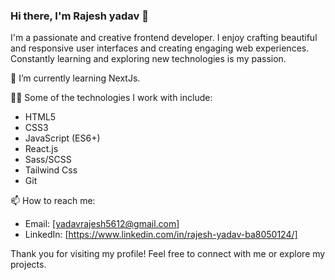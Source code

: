 ### Hi there, I'm Rajesh yadav 👋

I'm a passionate and creative frontend developer. I enjoy crafting beautiful and responsive user interfaces and creating engaging web experiences. Constantly learning and exploring new technologies is my passion.

🌱 I’m currently learning NextJs.

👨‍💻 Some of the technologies I work with include:
- HTML5
- CSS3
- JavaScript (ES6+)
- React.js
- Sass/SCSS
- Tailwind Css
- Git


📫 How to reach me:
- Email:   [yadavrajesh5612@gmail.com]
- LinkedIn: [https://www.linkedin.com/in/rajesh-yadav-ba8050124/]

Thank you for visiting my profile! Feel free to connect with me or explore my projects.
